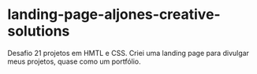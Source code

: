 # landing-page-aljones-creative-solutions
Desafio 21 projetos em HMTL e CSS. Criei uma landing page para divulgar meus projetos, quase como um portfólio.
